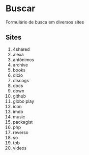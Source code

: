 # Buscar
Formulário de busca em diversos sites

## Sites
1. 4shared
1. alexa
1. antônimos
1. archive
1. books
1. dicio
1. discogs
1. docs
1. down
1. github
1. globo play
1. icon
1. imdb
1. music
1. packagist
1. php
1. reverso
1. so
1. tpb
1. videos
